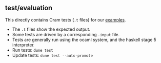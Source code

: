 ## test/evaluation

This directly contains Cram tests (`.t` files) for our [examples](../examples).
- The `.t` files show the expected output.
- Some tests are driven by a corresponding `.input` file.
- Tests are generally run using the ocaml system, and the haskell stage 5 interpreter.
- Run tests: `dune test`
- Update tests: `dune test --auto-promote`
